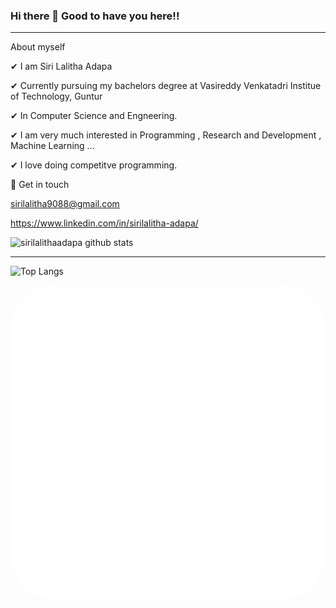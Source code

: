 ###                Hi there 👋 Good to have you here!!
--------------------------------------------------------------------------
 About myself

✔ I am Siri Lalitha Adapa

✔ Currently pursuing my bachelors degree at Vasireddy Venkatadri Institue of Technology, Guntur 

✔ In Computer Science and Engneering.

✔ I am very much interested in  Programming , Research and Development  , Machine Learning ...

✔ I love doing competitve programming. 

💬 Get in touch

sirilalitha9088@gmail.com

https://www.linkedin.com/in/sirilalitha-adapa/




![sirilalithaadapa github stats](https://github-readme-stats.vercel.app/api?username=sirilalithaadapa&show_icons=true&theme=radical)

------------------------------------------------------------------------------------------------------------------------------------------------------------------------------

![Top Langs](https://github-readme-stats.vercel.app/api/top-langs/?username=sirilalithaadapa&layout=compact&show_icons=true&theme=radical)


<svg
   xmlns="http://www.w3.org/2000/svg"
   aria-label="..." role="img"
   viewBox="0 0 512 512">
   <rect
      width="512" height="512"
      rx="15%"
      fill="#fff"/>
   ...
</svg>


<!--
**sirilalithaadapa/SiriLalithaAdapa** is a ✨ _special_ ✨ repository because its `README.md` (this file) appears on your GitHub profile.










